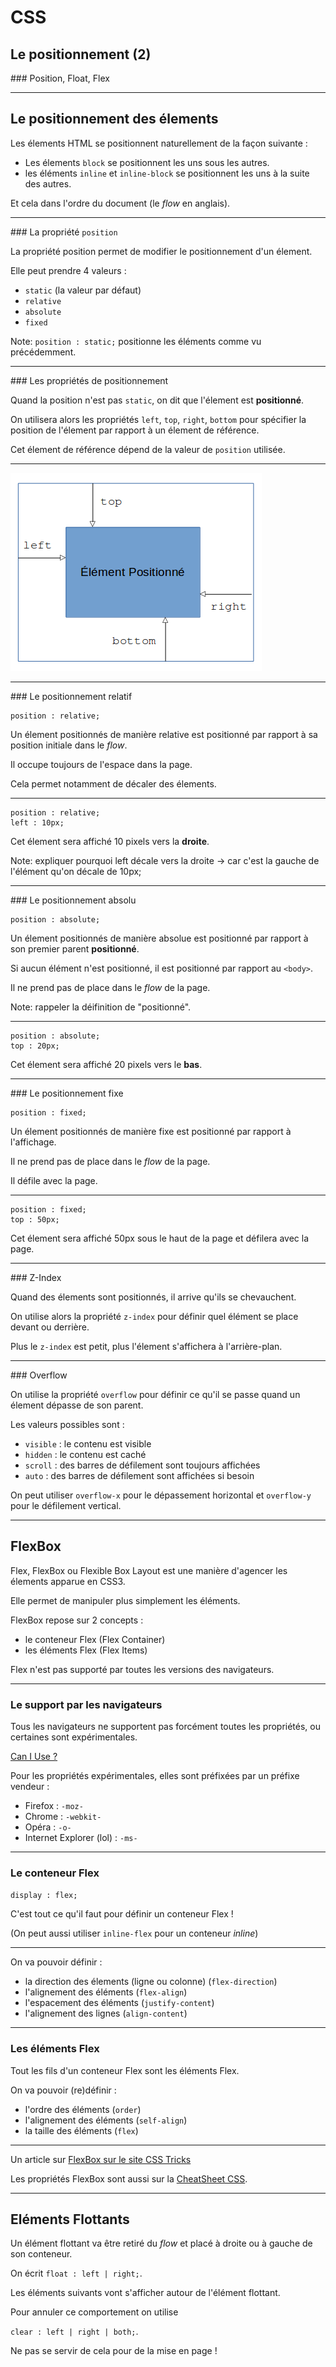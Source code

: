 # CSS
## Le positionnement (2)
### Position, Float, Flex



---



## Le positionnement des élements


Les élements HTML se positionnent naturellement de la façon suivante :
- Les élements `block` se positionnent les uns sous les autres.
- les éléments `inline` et `inline-block` se positionnent les uns à la suite des autres.

Et cela dans l'ordre du document (le _flow_ en anglais).


***


### La propriété `position`

La propriété position permet de modifier le positionnement d'un élement.

Elle peut prendre 4 valeurs :
- `static` (la valeur par défaut)
- `relative`
- `absolute`
- `fixed`


Note: `position : static;`  positionne les éléments comme vu précédemment.


***


### Les propriétés de positionnement

Quand la position n'est pas `static`, on dit que l'élement est **positionné**.

On utilisera alors les propriétés `left`, `top`, `right`, `bottom` pour spécifier la position de l'élement par rapport à un élement de référence.

Cet élement de référence dépend de la valeur de `position` utilisée.


***


![Schéma Position CSS](img/position.png)



---



### Le positionnement relatif

```
position : relative;
```

Un élement positionnés de manière relative est positionné par rapport à sa position initiale dans le _flow_.

Il occupe toujours de l'espace dans la page.

Cela permet notamment de décaler des élements.



***


```
position : relative;
left : 10px;
```

Cet élement sera affiché 10 pixels vers la **droite**.

Note: expliquer pourquoi left décale vers la droite -> car c'est la gauche de l'élément qu'on décale de 10px;



---



### Le positionnement absolu

```
position : absolute;
```

Un élement positionnés de manière absolue est positionné par rapport à son premier parent **positionné**.

Si aucun élément n'est positionné, il est positionné par rapport au `<body>`.

Il ne prend pas de place dans le _flow_ de la page.

Note: rappeler la déifinition de "positionné".


***


```
position : absolute;
top : 20px;
```

Cet élement sera affiché 20 pixels vers le **bas**.



---



### Le positionnement fixe
```
position : fixed;
```

Un élement positionnés de manière fixe est positionné par rapport à l'affichage.

Il ne prend pas de place dans le _flow_ de la page.

Il défile avec la page.


***


```
position : fixed;
top : 50px;
```

Cet élement sera affiché 50px sous le haut de la page et défilera avec la page.



---



### Z-Index

Quand des élements sont positionnés, il arrive qu'ils se chevauchent.

On utilise alors la propriété `z-index` pour définir quel élément se place devant ou derrière.

Plus le `z-index` est petit, plus l'élement s'affichera à l'arrière-plan.



---



### Overflow

On utilise la propriété `overflow` pour définir ce qu'il se passe quand un élement dépasse de son parent.

Les valeurs possibles sont :
 - `visible` : le contenu est visible
 - `hidden` : le contenu est caché
 - `scroll` : des barres de défilement sont toujours affichées
 - `auto` : des barres de défilement sont affichées si besoin

On peut utiliser `overflow-x` pour le dépassement horizontal et `overflow-y` pour le défilement vertical.



---



## FlexBox

Flex, FlexBox ou Flexible Box Layout est une manière d'agencer les élements apparue en CSS3.

Elle permet de manipuler plus simplement les éléments.

FlexBox repose sur 2 concepts :
- le conteneur Flex (Flex Container)
- les éléments Flex (Flex Items)

Flex n'est pas supporté par toutes les versions des navigateurs.


***


### Le support par les navigateurs

Tous les navigateurs ne supportent pas forcément toutes les propriétés, ou certaines sont expérimentales.

[Can I Use ?](http://caniuse.com/)

Pour les propriétés expérimentales, elles sont préfixées par un préfixe vendeur :
- Firefox : `-moz-`
- Chrome : `-webkit-`
- Opéra : `-o-`
- Internet Explorer (lol) : `-ms-`

***



### Le conteneur Flex

`display : flex;`

C'est tout ce qu'il faut pour définir un conteneur Flex !

(On peut aussi utiliser `inline-flex` pour un conteneur _inline_)


***


On va pouvoir définir :
- la direction des élements (ligne ou colonne) (`flex-direction`)
- l'alignement des éléments (`flex-align`)
- l'espacement des éléments (`justify-content`)
- l'alignement des lignes (`align-content`)


***


### Les éléments Flex

Tout les fils d'un conteneur Flex sont les éléments Flex.

On va pouvoir (re)définir :
- l'ordre des éléments (`order`)
- l'alignement des éléments (`self-align`)
- la taille des éléments (`flex`)


***



Un article sur [FlexBox sur le site CSS Tricks](https://css-tricks.com/snippets/css/a-guide-to-flexbox/)

Les propriétés FlexBox sont aussi sur la [CheatSheet CSS](https://github.com/blank-project/blank-project.github.io/blob/master/cheatsheets/css.md).



---


## Eléments Flottants

Un élément flottant va être retiré du _flow_ et placé à droite ou à gauche de son conteneur.

On écrit `float : left | right;`.

Les éléments suivants vont s'afficher autour de l'élément flottant.

Pour annuler ce comportement on utilise

`clear : left | right | both;`.

Ne pas se servir de cela pour de la mise en page !
